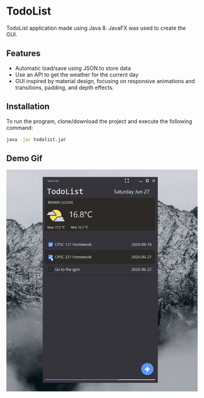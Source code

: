 # TodoList

TodoList application made using Java 8.
JavaFX was used to create the GUI.

## Features
* Automatic load/save using JSON to store data
* Use an API to get the weather for the current day
* GUI inspired by material design, focusing on responsive animations and transitions, padding, and depth effects.

## Installation

To run the program, clone/download the project and execute the following command:
```bash
java -jar todolist.jar
```

## Demo Gif

![](demo/demo.gif)  



